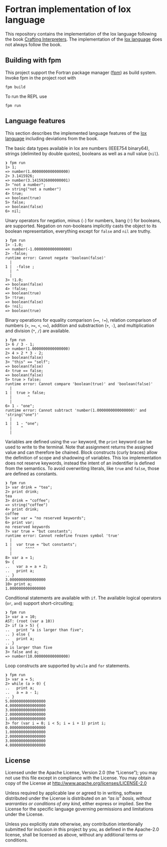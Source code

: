 # Fortran implementation of lox language

This repository contains the implementation of the lox language following the book [Crafting Interpreters].
The implementation of the [lox language] does not always follow the book.

[Crafting Interpreters]: https://craftinginterpreters.com
[lox language]: https://craftinginterpreters.com/the-lox-language.html


## Building with fpm

[fpm]: https://fpm.fortran-lang.org

This project support the Fortran package manager ([fpm]) as build system.
Invoke fpm in the project root with

```
fpm build
```

To run the REPL use

```
fpm run
```

## Language features

This section describes the implemented language features of the [lox language] including deviations from the book.

The basic data types available in lox are numbers (IEEE754 binary64), strings (delimited by double quotes), booleans as well as a null value (`nil`).

```
❯ fpm run
1> 1;
=> number(1.0000000000000000)
2> 3.1415926;
=> number(3.1415926000000001)
3> "not a number";
=> string("not a number")
4> true;
=> boolean(true)
5> false;
=> boolean(false)
6> nil;
```

Unary operators for negation, minus (`-`) for numbers, bang (`!`) for booleans, are supported.
Negation on non-booleans implicitly casts the object to its boolean representation, everything except for `false` and `nil` are truthy.

```
❯ fpm run
1> -1.0;
=> number(-1.0000000000000000)
2> -false;
runtime error: Cannot negate 'boolean(false)'
  |
1 |  -false ;
  |  ^
  |
3> !1.0;
=> boolean(false)
4> !false;
=> boolean(true)
5> !true;
=> boolean(false)
6> !nil;
=> boolean(true)
```

Binary operations for equality comparison (`==`, `!=`), relation comparison of numbers (`>`, `>=`, `<`, `<=`), addition and substraction (`+`, `-`), and multiplication and division (`*`, `/`) are available.

```
❯ fpm run
1> 6 / 3 - 1;
=> number(1.0000000000000000)
2> 4 > 2 * 3 - 2;
=> boolean(false)
3> "this" == "self";
=> boolean(false)
4> true == false;
=> boolean(false)
5> true > false;
runtime error: Cannot compare 'boolean(true)' and 'boolean(false)'
  |
1 |  true > false;
  |       ^
  |
6> 1 - "one";
runtime error: Cannot subtract 'number(1.0000000000000000)' and 'string("one")'
  |
1 |  1 - "one";
  |    ^
  |
```

Variables are defined using the `var` keyword, the `print` keyword can be used to write to the terminal.
Note that assignment returns the assigned value and can therefore be chained.
Block constructs (curly braces) allow the definition of scope and shadowing of variables.
This lox implementation does not reserve keywords, instead the intent of an indentifier is defined from the semantics.
To avoid overwriting literals, like `true` and `false`, those are defined as constants.

```
❯ fpm run
1> var drink = "tea";
2> print drink;
tea
3> drink = "coffee";
=> string("coffee")
4> print drink;
coffee
5> var var = "no reserved keywords";
6> print var;
no reserved keywords
7> var true = "but constants";
runtime error: Cannot redefine frozen symbol 'true'
  |
1 |  var true = "but constants";
  |      ^^^^
  |
8> var a = 1;
9> {
..   var a = a + 2;
..   print a;
.. }
3.0000000000000000
10> print a;
1.0000000000000000
```

Conditional statements are available with `if`.
The available logical operators (`or`, `and`) support short-circuiting;

```
❯ fpm run
1> var a = 10;
AST: (root (var a 10))
2> if (a > 5) {
..   print "a is larger than five";
.. } else {
..   print a;
.. }
a is larger than five
3> false and a;
=> number(10.000000000000000)
```

Loop constructs are supported by `while` and `for` statements.

```
❯ fpm run
1> var a = 5;
2> while (a > 0) {
..   print a;
..   a = a - 1;
.. }
5.0000000000000000
4.0000000000000000
3.0000000000000000
2.0000000000000000
1.0000000000000000
3> for (var i = 0; i < 5; i = i + 1) print i;
0.0000000000000000
1.0000000000000000
2.0000000000000000
3.0000000000000000
4.0000000000000000
```


## License

Licensed under the Apache License, Version 2.0 (the “License”);
you may not use this file except in compliance with the License.
You may obtain a copy of the License at
http://www.apache.org/licenses/LICENSE-2.0

Unless required by applicable law or agreed to in writing, software
distributed under the License is distributed on an *“as is” basis*,
*without warranties or conditions of any kind*, either express or implied.
See the License for the specific language governing permissions and
limitations under the License.

Unless you explicitly state otherwise, any contribution intentionally
submitted for inclusion in this project by you, as defined in the
Apache-2.0 license, shall be licensed as above, without any additional
terms or conditions.
